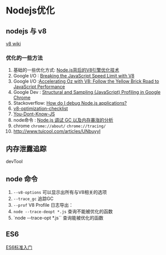 # Nodejs优化

## nodejs 与 v8
[v8 wiki](https://github.com/v8/v8/wiki)
### 优化的一些方法
1. 基础的一些优化方式: [Node.js背后的V8引擎优化技术](http://www.admin10000.com/document/6984.html)
2. Google I/O : [Breaking the JavaScript Speed Limit with V8](https://www.youtube.com/watch?v=UJPdhx5zTaw)
3. Google I/O :[Accelerating Oz with V8: Follow the Yellow Brick Road to JavaScript Performance](https://www.youtube.com/watch?v=VhpdsjBUS3g)
4. Google Dev : [Structural and Sampling (JavaScript) Profiling in Google Chrome](https://www.youtube.com/watch?v=nxXkquTPng8)
5. Stackoverflow: [How do I debug Node.js applications?](http://stackoverflow.com/questions/1911015/how-do-i-debug-node-js-applications/16512303#16512303)
6. [v8-optimization-checklist](http://mrale.ph/blog/2011/12/18/v8-optimization-checklist.html)
7. [You-Dont-Know-JS](https://github.com/getify/You-Dont-Know-JS/blob/master/async%20%26%20performance/ch5.md)
8. node命令   : [Node.js 调试 GC 以及内存暴涨的分析](http://blog.csdn.net/shmnh/article/details/46437933)
9. chrome `chrome://about/` `chrome://tracing/`
10. http://www.tuicool.com/articles/UNbuyyI

## 内存泄露追踪

devTool 

## node 命令
1. `--v8-options` 可以显示出所有与V8相关的选项
2. `--trace_gc` 追踪GC
3. `--prof` V8 Profile 日志导出：
4. `node --trace-deopt *.js` 查询不能被优化的函数
5. `node --trace-opt *.js`` 查询能被优化的函数

## ES6

[ES6标准入门](http://es6.ruanyifeng.com/)
